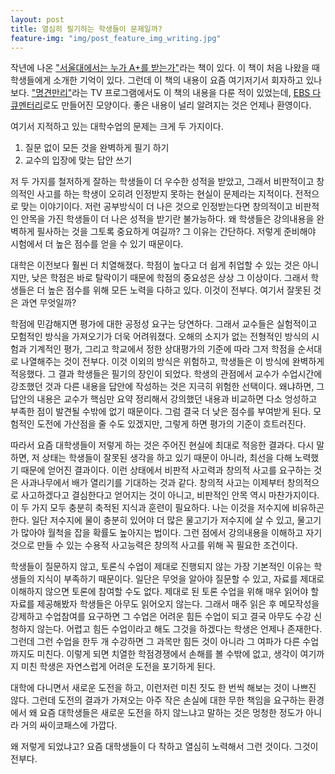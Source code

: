 ```yaml
---
layout: post
title: 열심히 필기하는 학생들이 문제일까?
feature-img: "img/post_feature_img_writing.jpg"
---
```


작년에 나온 ["서울대에서는 누가 A+를 받는가"][book]라는 책이 있다. 이 책이 처음 나왔을 때 학생들에게 소개한 기억이 있다. 그런데 이 책의 내용이 요즘 여기저기서 회자하고 있나 보다. ["명견만리"][TV]라는 TV 프로그램에서도 이 책의 내용을 다룬 적이 있었는데, [EBS 다큐멘터리][EBS]로도 만들어진 모양이다. 좋은 내용이 널리 알려지는 것은 언제나 환영이다.

여기서 지적하고 있는 대학수업의 문제는 크게 두 가지이다.

1. 질문 없이 모든 것을 완벽하게 필기 하기
2. 교수의 입장에 맞는 답안 쓰기

저 두 가지를 철저하게 잘하는 학생들이 더 우수한 성적을 받았고, 그래서 비판적이고 창의적인 사고를 하는 학생이 오히려 인정받지 못하는 현실이 문제라는 지적이다. 전적으로 맞는 이야기이다. 저런 공부방식이 더 나은 것으로 인정받는다면 창의적이고 비판적인 안목을 가진 학생들이 더 나은 성적을 받기란 불가능하다. 왜 학생들은 강의내용을 완벽하게 필사하는 것을 그토록 중요하게 여길까? 그 이유는 간단하다. 저렇게 준비해야 시험에서 더 높은 점수를 얻을 수 있기 때문이다.

대학은 이전보다 훨씬 더 치열해졌다. 학점이 높다고 더 쉽게 취업할 수 있는 것은 아니지만, 낮은 학점은 바로 탈락이기 때문에 학점의 중요성은 상상 그 이상이다. 그래서 학생들은 더 높은 점수를 위해 모든 노력을 다하고 있다. 이것이 전부다. 여기서 잘못된 것은 과연 무엇일까?

학점에 민감해지면 평가에 대한 공정성 요구는 당연하다. 그래서 교수들은 실험적이고 모험적인 방식을 가져오기가 더욱 어려워졌다. 오해의 소지가 없는 전형적인 방식의 시험과 기계적인 평가, 그리고 학교에서 정한 상대평가의 기준에 따라 그저 학점을 순서대로 나열해주는 것이 전부다. 이것 이외의 방식은 위험하고, 학생들은 이 방식에 완벽하게 적응했다. 그 결과 학생들은 필기의 장인이 되었다. 학생의 관점에서 교수가 수업시간에 강조했던 것과 다른 내용을 답안에 작성하는 것은 지극히 위험한 선택이다. 왜냐하면, 그 답안의 내용은 교수가 핵심만 요약 정리해서 강의했던 내용과 비교하면 다소 엉성하고 부족한 점이 발견될 수밖에 없기 때문이다. 그럼 결국 더 낮은 점수를 부여받게 된다. 모험적인 도전에 가산점을 줄 수도 있겠지만, 그렇게 하면 평가의 기준이 흐트러진다.

따라서 요즘 대학생들이 저렇게 하는 것은 주어진 현실에 최대로 적응한 결과다. 다시 말하면, 저 상태는 학생들이 잘못된 생각을 하고 있기 때문이 아니라, 최선을 다해 노력했기 때문에 얻어진 결과이다. 이런 상태에서 비판적 사고력과 창의적 사고를 요구하는 것은 사과나무에서 배가 열리기를 기대하는 것과 같다. 창의적 사고는 이제부터 창의적으로 사고하겠다고 결심한다고 얻어지는 것이 아니고, 비판적인 안목 역시 마찬가지이다. 이 두 가지 모두 충분히 축적된 지식과 훈련이 필요하다. 나는 이것을 저수지에 비유하곤 한다. 일단 저수지에 물이 충분히 있어야 더 많은 물고기가 저수지에 살 수 있고, 물고기가 많아야 월척을 잡을 확률도 높아지는 법이다. 그런 점에서 강의내용을 이해하고 자기 것으로 만들 수 있는 수용적 사고능력은 창의적 사고를 위해 꼭 필요한 조건이다.

학생들이 질문하지 않고, 토론식 수업이 제대로 진행되지 않는 가장 기본적인 이유는 학생들의 지식이 부족하기 때문이다. 일단은 무엇을 알아야 질문할 수 있고, 자료를 제대로 이해하지 않으면 토론에 참여할 수도 없다. 제대로 된 토론 수업을 위해 매우 읽어야 할 자료를 제공해봤자 학생들은 아무도 읽어오지 않는다. 그래서 매주 읽은 후 메모작성을 강제하고 수업참여를 요구하면 그 수업은 어려운 힘든 수업이 되고 결국 아무도 수강 신청하지 않는다. 어렵고 힘든 수업이라고 해도 그것을 하겠다는 학생은 언제나 존재한다. 그런데 그런 수업을 한두 개 수강하면 그 과목만 힘든 것이 아니라 그 여파가 다른 수업까지도 미친다. 이렇게 되면 치열한 학점경쟁에서 손해를 볼 수밖에 없고, 생각이 여기까지 미친 학생은 자연스럽게 어려운 도전을 포기하게 된다.

대학에 다니면서 새로운 도전을 하고, 이런저런 미친 짓도 한 번씩 해보는 것이 나쁘진 않다. 그런데 도전의 결과가 가져오는 아주 작은 손실에 대한 무한 책임을 요구하는 환경에서 왜 요즘 대학생들은 새로운 도전을 하지 않느냐고 말하는 것은 멍청한 정도가 아니라 거의 싸이코패스에 가깝다.

왜 저렇게 되었냐고? 요즘 대학생들이 다 착하고 열심히 노력해서 그런 것이다. 그것이 전부다.

[book]: http://www.aladin.co.kr/shop/wproduct.aspx?ItemId=47383477
[TV]: http://www.kbs.co.kr/1tv/sisa/goodinsight/favorvod/view.html?cid=70000000000774
[EBS]: https://youtu.be/PXBVukZ3cgQ